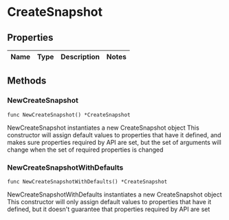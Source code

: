 # CreateSnapshot

## Properties

|Name | Type | Description | Notes|
|------------ | ------------- | ------------- | -------------|

## Methods

### NewCreateSnapshot

`func NewCreateSnapshot() *CreateSnapshot`

NewCreateSnapshot instantiates a new CreateSnapshot object
This constructor will assign default values to properties that have it defined,
and makes sure properties required by API are set, but the set of arguments
will change when the set of required properties is changed

### NewCreateSnapshotWithDefaults

`func NewCreateSnapshotWithDefaults() *CreateSnapshot`

NewCreateSnapshotWithDefaults instantiates a new CreateSnapshot object
This constructor will only assign default values to properties that have it defined,
but it doesn't guarantee that properties required by API are set


